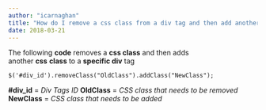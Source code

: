 ```yaml
---
author: "icarnaghan"
title: "How do I remove a css class from a div tag and then add another css class to that same div tag using JQuery?"
date: 2018-03-21
---
```


The following **code** removes a **css class** and then adds another **css** **class** to a **specific div** tag

```
$('#div_id').removeClass("OldClass").addClass("NewClass");
```

**#div\_id** = _Div Tags ID_ **OldClass** = _CSS class that needs to be removed_ **NewClass** = _CSS class that needs to be added_
